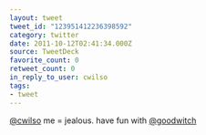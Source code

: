 ```yaml
---
layout: tweet
tweet_id: "123951412236398592"
category: twitter
date: 2011-10-12T02:41:34.000Z
source: TweetDeck
favorite_count: 0
retweet_count: 0
in_reply_to_user: cwilso
tags:
- tweet
---
```


[@cwilso](https://twitter.com/@cwilso) me = jealous. have fun with [@goodwitch](https://twitter.com/@goodwitch)
